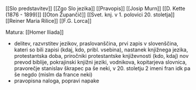 [[Slo predstavitev]]
[[Zgo Slo jezika]]
[[Pravopis]]
[[Josip Murn]]
[[D. Kette (1876 - 1899)]]
[[Oton Župančič]]
[[Svet. knj. v 1. polovici 20. stoletja]]
[[Reiner Maria Rilice]]
[[F.G. Lorca]]




Matura:
[[Homer Iliada]]



- delitev, razvrstitev jezikov, praslovanščina, prvi zapis v slovenščina, kateri so bili zapisi (kdaj, kdo, pribl. vsebina), nastanek knjižnega jezika, protestantska doba, priročniki protestantske književnosti (kdo, kdaj) nov prevod biblije, pokrajinski knjižni jeziki, vodnikova, kopitarjeva slovnica, pravorečje stanislav škrapec pa še neki, v 20. stoletju 2 imeni fran idk pa še negdo (mislm da france neki)
- pravopisna naloga, popravi napake
